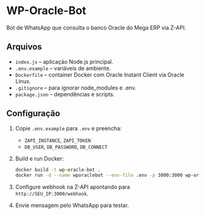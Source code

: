 # WP-Oracle-Bot

Bot de WhatsApp que consulta o banco Oracle do Mega ERP via Z-API.

## Arquivos

- `index.js` – aplicação Node.js principal.
- `.env.example` – variáveis de ambiente.
- `Dockerfile` – container Docker com Oracle Instant Client via Oracle Linux.
- `.gitignore` – para ignorar node_modules e .env.
- `package.json` – dependências e scripts.

## Configuração

1. Copie `.env.example` para `.env` e preencha:
   - `ZAPI_INSTANCE`, `ZAPI_TOKEN`
   - `DB_USER`, `DB_PASSWORD`, `DB_CONNECT`

2. Build e run Docker:
   ```bash
   docker build -t wp-oracle-bot .
   docker run -d --name wporaclebot --env-file .env -p 3000:3000 wp-oracle-bot
   ```

3. Configure webhook na Z-API apontando para `http://SEU_IP:3000/webhook`.

4. Envie mensagem pelo WhatsApp para testar.
